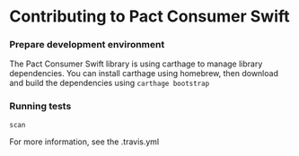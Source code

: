 # Contributing to Pact Consumer Swift

### Prepare development environment
The Pact Consumer Swift library is using carthage to manage library dependencies. You can install carthage using homebrew, then download and build the dependencies using `carthage bootstrap`

### Running tests
`scan`

For more information, see the .travis.yml
